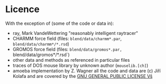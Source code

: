 # Licence

With the exception of (some of the code or data in):
- ray, Mark VandeWettering "reasonably intelligent raytracer"
- CHARMM force field (files: `blend/data/charmm*.par`, `blend/data/charmm*/*.rsd`)
- GROMOS force field (files: `blend/data/gromos*.par, `blend/data/gromos*/*.rsd`)
- other data and methods as referenced in particular files
- traces of DOS mouse library by unknown author (`mouselib.[ch]`)
- amoeba implementation by Z. Wagner
all the code and data are (c) Jiří Kolafa and are covered by the [GNU GENERAL PUBLIC LICENSE Vš](https://www.gnu.org/licenses/gpl-3.0.html)
